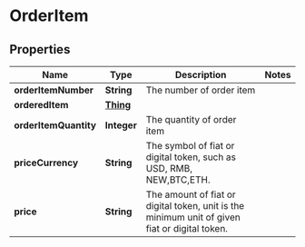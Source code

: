 
# OrderItem

## Properties
Name | Type | Description | Notes
------------ | ------------- | ------------- | -------------
**orderItemNumber** | **String** | The number of order item | 
**orderedItem** | [**Thing**](Thing.md) |  | 
**orderItemQuantity** | **Integer** | The quantity of order item | 
**priceCurrency** | **String** | The symbol of fiat or digital token, such as USD, RMB, NEW,BTC,ETH. | 
**price** | **String** | The amount of fiat or digital token, unit is the minimum unit of given fiat or digital token. | 



